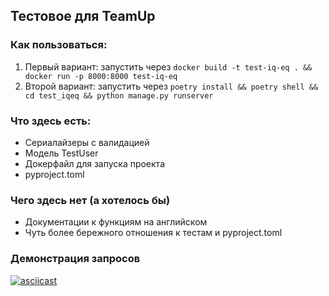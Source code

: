 ## Тестовое для TeamUp

### Как пользоваться:
1) Первый вариант: запустить через ``` docker build -t test-iq-eq . && docker run -p 8000:8000 test-iq-eq  ```
2) Второй вариант: запустить через ``` poetry install && poetry shell && cd test_iqeq && python manage.py runserver ```

### Что здесь есть:
- Сериалайзеры с валидацией
- Модель TestUser
- Докерфайл для запуска проекта
- pyproject.toml 

### Чего здесь нет (а хотелось бы)
- Документации к функциям на английском
- Чуть более бережного отношения к тестам и pyproject.toml

### Демонстрация запросов

[![asciicast](https://asciinema.org/a/KK34pX13WfU5uwW2yM1IRTK5y.svg)](https://asciinema.org/a/KK34pX13WfU5uwW2yM1IRTK5y)
